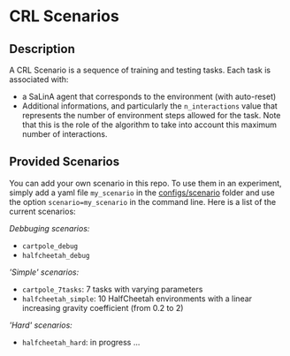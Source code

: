 # CRL Scenarios

## Description

A CRL Scenario is a sequence of training and testing tasks. Each task is associated with:
* a SaLinA agent that corresponds to the environment (with auto-reset)
* Additional informations, and particularly the `n_interactions` value that represents the number of environment steps allowed for the task. Note that this is the role of the algorithm  to take into account this maximum number of interactions. 

## Provided Scenarios

You can add your own scenario in this repo. To use them in an experiment, simply add a yaml file `my_scenario` in the [configs/scenario](configs/scenario/) folder and use the option `scenario=my_scenario` in the command line. Here is a list of the current scenarios:

*Debbuging scenarios:*
* `cartpole_debug`
* `halfcheetah_debug`

*'Simple' scenarios:*
* `cartpole_7tasks`: 7 tasks with varying parameters
* `halfcheetah_simple`: 10 HalfCheetah environments with a linear increasing gravity coefficient (from 0.2 to 2)

*'Hard' scenarios:*
* `halfcheetah_hard`: in progress ...
